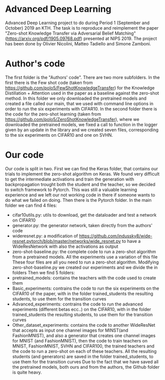 # Advanced Deep Learning
Advanced Deep Learning project to do during Period 1 (September and October) 2019 an KTH.
The task is to reproduce and reimplement the paper "Zero-shot Knowledge Transfer via Adversarial Belief Matching" (https://arxiv.org/pdf/1905.09768.pdf) presented at NIPS 2019. 
The project has been done by Olivier Nicolini, Matteo Tadiello and Simone Zamboni.

# Author's code
The first folder is the "Authors' code". There are two more subfolders. 
In the first there is the Few shot code (taken from https://github.com/polo5/FewShotKnowledgeTransfer) for the Knowledge Distillation + Attention used in the paper as a baseline against the zero-shot method. In this folder we only downloaded the pretrained models and created a file called our main, that we used with command line options in order to run the six experiments with CIFAR10.
In the second folder there is the code for the zero-shot learning (taken from https://github.com/polo5/ZeroShotKnowledgeTransfer), where we downloaded the pretrained models, we fixed a call to function in the logger given by an update in the library and we created seven files, corresponding to the six experiments on CIFAR10 and one on SVHN.

# Our code
Our code is split in two.
First we can find the Keras folder, that contains our trials to implement the zero-shot algorithm on Keras. We found very difficult to get the intermediate activations and train the generation with backpropagation trought both the student and the teacher, so we decided to switch framework to Pytorch. This was still a valuable learning experience and we left our not working code in there if someone wants to do what we failed on doing.
Then there is the Pytorch folder. In the main folder we can find 4 files:
 - cifar10utils.py: utils to download, get the dataloader and test a network on CIFAR10
 - generator.py: the generator network, taken directly from the authors' code
 - wideresnet.py: a modification of https://github.com/indussky8/wide-resnet.pytorch/blob/master/networks/wide_resnet.py to have a WideResNetwork with also the activations as output
 - zero-shot-baseline.py: the complete code to run a zero-shot algorithm from a pretrained models. All the experiments use a variation of this file
These four files are all you need to run a zero-shot algorithm. Modifying zero-shot-baseline.py we created our experiments and we divide the in folders 
Then we find 5 folders:
 - pretrained_models: contains the teachers with the code used to create them
 - Basic_experiments: contrains the code to run the six experiments on the CIFAR10 of the paper, with in the folder trained_students the resulting students, to use them for the transition curves
- Advanced_experiments: contrains the code to run the advanced experiments (different betas ecc..) on the CIFAR10, with in the folder trained_students the resulting students, to use them for the transition curves
 - Other_dataset_experiments: contains the code to another WideResNet that accepts as input one channel images for MINST(and FashionMNIST), and also a generator that creates one channel images for MNIST (and FashionMNIST), then the code to train teachers on MNIST, FashionMNIST, SVHN and CIFAR100, the trained teachers and the code to run a zero-shot on each of these teachers. All the resulting students (and generators) are saved in the folder trained_students, to use them for the transition curves
Due to the fact that we have saved all the pretrained models, both ours and from the authors, the Github folder is quite heavy.
